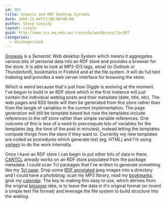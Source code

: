 ```yaml
---
id: 207
title: Gnowsis and RDF Desktop Systems
date: 2004-11-04T13:00:00+00:00
author: Steve Cassidy
layout: single
guid: http://www.ics.mq.edu.au/~cassidy/wordpress/?p=207
categories:
  - Uncategorized
---
```

[Gnowsis](http://www.gnowsis.org/) is a _Semantic Web desktop System_ which means it aggregates various bits of personal data into an RDF store and provides a browser for the store. It is able to look at MP3-ID3 tags, email (in Outlook or Thunderbird), bookmarks in Firebird and at the file system. It will do full text indexing and provides a web server interface for browsing the store.

Which is weird because that's just how Giggle is evolving at the moment. I've begun to build in an RDF store which in the first instance will just contain the individual weblog posts and their metadata (date, title, etc). The web pages and RSS feeds will then be generated from this store rather than from the tangle of variables in the current implementation. The page generation will still be template based but now the templates include references to the rdf store rather than simple variable references. One outcome of this is less of a need to precompute lots of variables for the templates (eg. the time of the post in minutes), instead letting the templates compute things from the store if they want to. Currently my new templates are coded as procedures which generate text (eg. HTML) and I'm using [xmlgen](http://tclxml.sourceforge.net/xmlgen.html) to do the work internally.

Once I have an RDF store I can begin to put other bits of data in there. [CANTCL](http://purl.org/tcl/cantcl) already works on an RDF store populated from the package metadata. I could scan Tcl packages that I've written to generate something like my [Tcl page](/~cassidy/tcl/). Drop some [RDF annotated](http://norman.walsh.name/2004/06/07/flowers) jpeg images into a directory and I could have a photoblog; scan my MP3 library, read my [bookmarks](/~cassidy/bookmarks/), grok my [calendar](http://www.w3.org/2001/sw/Europe/reports/dev_workshop_report_2/). The key to making this easy to use, which derives from the original [blosxom](http://www.raelity.org/apps/blosxom/) idea, is to leave the data in it's original format (or invent a simple text file format) and leverage the file system to build structure into the weblog.

